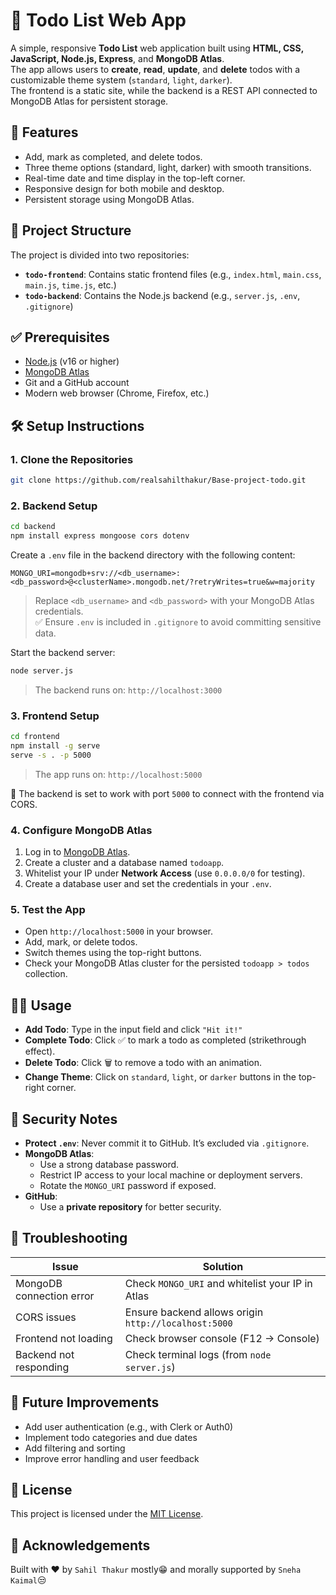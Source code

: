 # 📝 Todo List Web App

A simple, responsive **Todo List** web application built using **HTML, CSS, JavaScript, Node.js, Express**, and **MongoDB Atlas**.  
The app allows users to **create**, **read**, **update**, and **delete** todos with a customizable theme system (`standard`, `light`, `darker`).  
The frontend is a static site, while the backend is a REST API connected to MongoDB Atlas for persistent storage.

## 🚀 Features

- Add, mark as completed, and delete todos.
- Three theme options (standard, light, darker) with smooth transitions.
- Real-time date and time display in the top-left corner.
- Responsive design for both mobile and desktop.
- Persistent storage using MongoDB Atlas.

## 📁 Project Structure

The project is divided into two repositories:

- **`todo-frontend`**: Contains static frontend files (e.g., `index.html`, `main.css`, `main.js`, `time.js`, etc.)
- **`todo-backend`**: Contains the Node.js backend (e.g., `server.js`, `.env`, `.gitignore`)

## ✅ Prerequisites

- [Node.js](https://nodejs.org/) (v16 or higher)
- [MongoDB Atlas](https://www.mongodb.com/cloud/atlas)
- Git and a GitHub account
- Modern web browser (Chrome, Firefox, etc.)

## 🛠️ Setup Instructions

### 1. Clone the Repositories

```bash
git clone https://github.com/realsahilthakur/Base-project-todo.git
```

### 2. Backend Setup

```bash
cd backend
npm install express mongoose cors dotenv
```

Create a `.env` file in the backend directory with the following content:

```env
MONGO_URI=mongodb+srv://<db_username>:<db_password>@<clusterName>.mongodb.net/?retryWrites=true&w=majority
```

> Replace `<db_username>` and `<db_password>` with your MongoDB Atlas credentials.  
> ✅ Ensure `.env` is included in `.gitignore` to avoid committing sensitive data.

Start the backend server:


```bash
node server.js
```

> The backend runs on: `http://localhost:3000`

### 3. Frontend Setup

```bash
cd frontend
npm install -g serve
serve -s . -p 5000
```

> The app runs on: `http://localhost:5000`

📌 The backend is set to work with port `5000` to connect with the frontend via CORS.

### 4. Configure MongoDB Atlas

1. Log in to [MongoDB Atlas](https://www.mongodb.com/cloud/atlas).
2. Create a cluster and a database named `todoapp`.
3. Whitelist your IP under **Network Access** (use `0.0.0.0/0` for testing).
4. Create a database user and set the credentials in your `.env`.

### 5. Test the App

- Open `http://localhost:5000` in your browser.
- Add, mark, or delete todos.
- Switch themes using the top-right buttons.
- Check your MongoDB Atlas cluster for the persisted `todoapp > todos` collection.

## 🧑‍💻 Usage

- **Add Todo**: Type in the input field and click `"Hit it!"`
- **Complete Todo**: Click ✅ to mark a todo as completed (strikethrough effect).
- **Delete Todo**: Click 🗑️ to remove a todo with an animation.
- **Change Theme**: Click on `standard`, `light`, or `darker` buttons in the top-right corner.

## 🔐 Security Notes

- **Protect `.env`**: Never commit it to GitHub. It’s excluded via `.gitignore`.
- **MongoDB Atlas**:
  - Use a strong database password.
  - Restrict IP access to your local machine or deployment servers.
  - Rotate the `MONGO_URI` password if exposed.
- **GitHub**:
  - Use a **private repository** for better security.

## 🧪 Troubleshooting

| Issue | Solution |
|-------|----------|
| MongoDB connection error | Check `MONGO_URI` and whitelist your IP in Atlas |
| CORS issues | Ensure backend allows origin `http://localhost:5000` |
| Frontend not loading | Check browser console (F12 → Console) |
| Backend not responding | Check terminal logs (from `node server.js`) |

## 🔮 Future Improvements

- Add user authentication (e.g., with Clerk or Auth0)
- Implement todo categories and due dates
- Add filtering and sorting
- Improve error handling and user feedback

## 📄 License

This project is licensed under the [MIT License](LICENSE).

## 🙌 Acknowledgements

Built with ❤️ by ```Sahil Thakur``` mostly😁 and morally supported by ```Sneha Kaimal```😒
